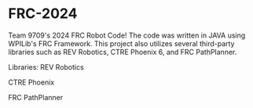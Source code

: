 # FRC-2024

Team 9709's 2024 FRC Robot Code! The code was written in JAVA using WPILib's FRC Framework. This project also utilizes several third-party libraries such as REV Robotics, CTRE Phoenix 6, and FRC PathPlanner.

Libraries:
REV Robotics

CTRE Phoenix


FRC PathPlanner
